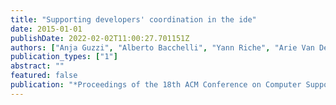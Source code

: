 ```yaml
---
title: "Supporting developers' coordination in the ide"
date: 2015-01-01
publishDate: 2022-02-02T11:00:27.701151Z
authors: ["Anja Guzzi", "Alberto Bacchelli", "Yann Riche", "Arie Van Deursen"]
publication_types: ["1"]
abstract: ""
featured: false
publication: "*Proceedings of the 18th ACM Conference on Computer Supported Cooperative Work & Social Computing*"
---
```


